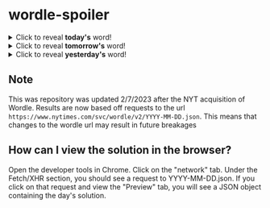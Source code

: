 # wordle-spoiler

<details>
  <summary>Click to reveal <b>today's</b> word!</summary>
  <br>
  <b> blimp </b>
</details>

<details>
  <summary>Click to reveal <b>tomorrow's</b> word!</summary>
  <br>
  <b> equip </b>
</details>

<details>
  <summary>Click to reveal <b>yesterday's</b> word!</summary>
  <br>
  <b> steel </b>
</details>

## Note
This was repository was updated 2/7/2023 after the NYT acquisition of Wordle. Results are now based off requests to the url `https://www.nytimes.com/svc/wordle/v2/YYYY-MM-DD.json`. This means that changes to the wordle url may result in future breakages

## How can I view the solution in the browser?
Open the developer tools in Chrome. Click on the "network" tab. Under the Fetch/XHR section, you should see a request to YYYY-MM-DD.json. If you click on that request and view the "Preview" tab, you will see a JSON object containing the day's solution.